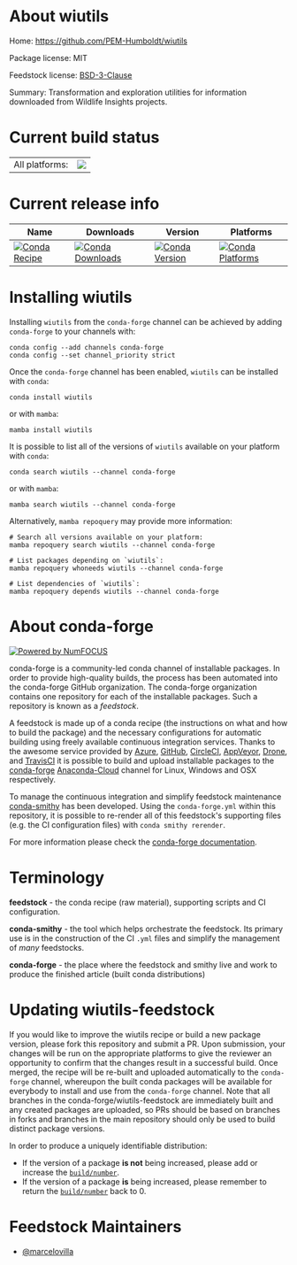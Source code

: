 About wiutils
=============

Home: https://github.com/PEM-Humboldt/wiutils

Package license: MIT

Feedstock license: [BSD-3-Clause](https://github.com/conda-forge/wiutils-feedstock/blob/master/LICENSE.txt)

Summary: Transformation and exploration utilities for information downloaded from Wildlife Insights projects.

Current build status
====================


<table><tr><td>All platforms:</td>
    <td>
      <a href="https://dev.azure.com/conda-forge/feedstock-builds/_build/latest?definitionId=14411&branchName=master">
        <img src="https://dev.azure.com/conda-forge/feedstock-builds/_apis/build/status/wiutils-feedstock?branchName=master">
      </a>
    </td>
  </tr>
</table>

Current release info
====================

| Name | Downloads | Version | Platforms |
| --- | --- | --- | --- |
| [![Conda Recipe](https://img.shields.io/badge/recipe-wiutils-green.svg)](https://anaconda.org/conda-forge/wiutils) | [![Conda Downloads](https://img.shields.io/conda/dn/conda-forge/wiutils.svg)](https://anaconda.org/conda-forge/wiutils) | [![Conda Version](https://img.shields.io/conda/vn/conda-forge/wiutils.svg)](https://anaconda.org/conda-forge/wiutils) | [![Conda Platforms](https://img.shields.io/conda/pn/conda-forge/wiutils.svg)](https://anaconda.org/conda-forge/wiutils) |

Installing wiutils
==================

Installing `wiutils` from the `conda-forge` channel can be achieved by adding `conda-forge` to your channels with:

```
conda config --add channels conda-forge
conda config --set channel_priority strict
```

Once the `conda-forge` channel has been enabled, `wiutils` can be installed with `conda`:

```
conda install wiutils
```

or with `mamba`:

```
mamba install wiutils
```

It is possible to list all of the versions of `wiutils` available on your platform with `conda`:

```
conda search wiutils --channel conda-forge
```

or with `mamba`:

```
mamba search wiutils --channel conda-forge
```

Alternatively, `mamba repoquery` may provide more information:

```
# Search all versions available on your platform:
mamba repoquery search wiutils --channel conda-forge

# List packages depending on `wiutils`:
mamba repoquery whoneeds wiutils --channel conda-forge

# List dependencies of `wiutils`:
mamba repoquery depends wiutils --channel conda-forge
```


About conda-forge
=================

[![Powered by
NumFOCUS](https://img.shields.io/badge/powered%20by-NumFOCUS-orange.svg?style=flat&colorA=E1523D&colorB=007D8A)](https://numfocus.org)

conda-forge is a community-led conda channel of installable packages.
In order to provide high-quality builds, the process has been automated into the
conda-forge GitHub organization. The conda-forge organization contains one repository
for each of the installable packages. Such a repository is known as a *feedstock*.

A feedstock is made up of a conda recipe (the instructions on what and how to build
the package) and the necessary configurations for automatic building using freely
available continuous integration services. Thanks to the awesome service provided by
[Azure](https://azure.microsoft.com/en-us/services/devops/), [GitHub](https://github.com/),
[CircleCI](https://circleci.com/), [AppVeyor](https://www.appveyor.com/),
[Drone](https://cloud.drone.io/welcome), and [TravisCI](https://travis-ci.com/)
it is possible to build and upload installable packages to the
[conda-forge](https://anaconda.org/conda-forge) [Anaconda-Cloud](https://anaconda.org/)
channel for Linux, Windows and OSX respectively.

To manage the continuous integration and simplify feedstock maintenance
[conda-smithy](https://github.com/conda-forge/conda-smithy) has been developed.
Using the ``conda-forge.yml`` within this repository, it is possible to re-render all of
this feedstock's supporting files (e.g. the CI configuration files) with ``conda smithy rerender``.

For more information please check the [conda-forge documentation](https://conda-forge.org/docs/).

Terminology
===========

**feedstock** - the conda recipe (raw material), supporting scripts and CI configuration.

**conda-smithy** - the tool which helps orchestrate the feedstock.
                   Its primary use is in the construction of the CI ``.yml`` files
                   and simplify the management of *many* feedstocks.

**conda-forge** - the place where the feedstock and smithy live and work to
                  produce the finished article (built conda distributions)


Updating wiutils-feedstock
==========================

If you would like to improve the wiutils recipe or build a new
package version, please fork this repository and submit a PR. Upon submission,
your changes will be run on the appropriate platforms to give the reviewer an
opportunity to confirm that the changes result in a successful build. Once
merged, the recipe will be re-built and uploaded automatically to the
`conda-forge` channel, whereupon the built conda packages will be available for
everybody to install and use from the `conda-forge` channel.
Note that all branches in the conda-forge/wiutils-feedstock are
immediately built and any created packages are uploaded, so PRs should be based
on branches in forks and branches in the main repository should only be used to
build distinct package versions.

In order to produce a uniquely identifiable distribution:
 * If the version of a package **is not** being increased, please add or increase
   the [``build/number``](https://docs.conda.io/projects/conda-build/en/latest/resources/define-metadata.html#build-number-and-string).
 * If the version of a package **is** being increased, please remember to return
   the [``build/number``](https://docs.conda.io/projects/conda-build/en/latest/resources/define-metadata.html#build-number-and-string)
   back to 0.

Feedstock Maintainers
=====================

* [@marcelovilla](https://github.com/marcelovilla/)

